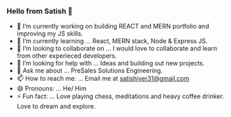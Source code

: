 ### Hello from Satish 👋






- 🔭 I’m currently working on building REACT and MERN portfolio and improving my JS skills. 
- 🌱 I’m currently learning ... React, MERN stack, Node & Express JS.
- 👯 I’m looking to collaborate on ... I would love to collaborate and learn from other experieced developers.
- 🤔 I’m looking for help with ... Ideas and building out new projects. 
- 💬 Ask me about ... PreSales Solutions Engineering. 
- 📫 How to reach me: ... Email me at satishiyer31@gmail.com
- 😄 Pronouns: ... He/ Him
- ⚡ Fun fact: ... Love playing chess, meditations and heavy coffee drinker. Love to dream and explore. 

